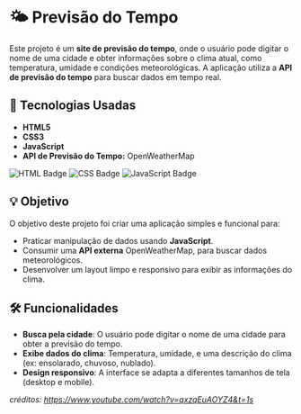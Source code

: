 # 🌤️ Previsão do Tempo 

Este projeto é um **site de previsão do tempo**, onde o usuário pode digitar o nome de uma cidade e obter informações sobre o clima atual, como temperatura, umidade e condições meteorológicas. A aplicação utiliza a **API de previsão do tempo** para buscar dados em tempo real.

## 🚀 Tecnologias Usadas

- **HTML5**
- **CSS3**
- **JavaScript**
- **API de Previsão do Tempo:** OpenWeatherMap

![HTML Badge](https://img.shields.io/badge/HTML-5-orange)
![CSS Badge](https://img.shields.io/badge/CSS-3-blue)
![JavaScript Badge](https://img.shields.io/badge/JavaScript-ES6-yellowgreen)

## 💡 Objetivo

O objetivo deste projeto foi criar uma aplicação simples e funcional para:

- Praticar manipulação de dados usando **JavaScript**.
- Consumir uma **API externa** OpenWeatherMap, para buscar dados meteorológicos.
- Desenvolver um layout limpo e responsivo para exibir as informações do clima.

## 🛠 Funcionalidades

- **Busca pela cidade**: O usuário pode digitar o nome de uma cidade para obter a previsão do tempo.
- **Exibe dados do clima**: Temperatura, umidade, e uma descrição do clima (ex: ensolarado, chuvoso, nublado).
- **Design responsivo**: A interface se adapta a diferentes tamanhos de tela (desktop e mobile).



_créditos: https://www.youtube.com/watch?v=qxzqEuAOYZ4&t=1s_
